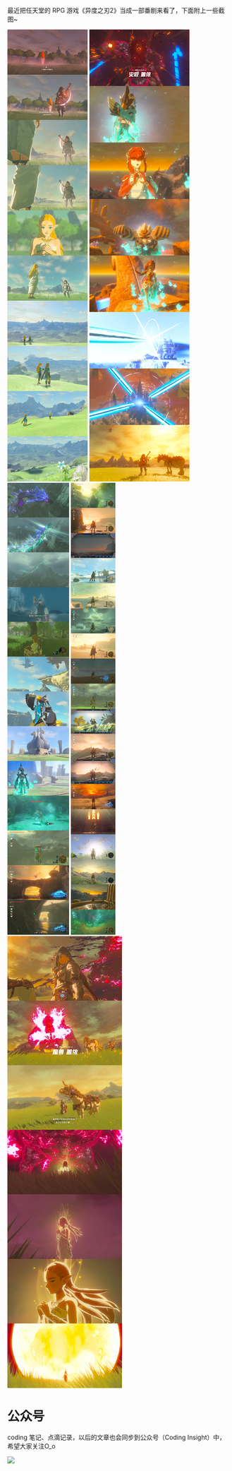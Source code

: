 最近把任天堂的 RPG 游戏《异度之刃2》当成一部番剧来看了，下面附上一些截图~

![](image/塞尔达1.jpeg)
![](image/塞尔达2.jpeg)
![](image/塞尔达3.jpeg)
![](image/塞尔达4.jpeg)
![](image/塞尔达5.jpeg)

# 公众号

coding 笔记、点滴记录，以后的文章也会同步到公众号（Coding Insight）中，希望大家关注O_o

![](http://yano.oss-cn-beijing.aliyuncs.com/2019-07-29-qrcode_for_gh_a26ce4572791_258.jpg)
